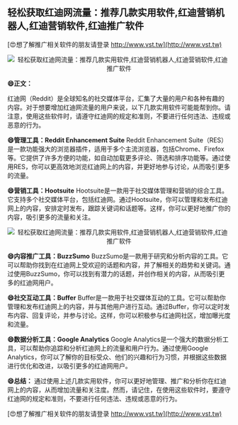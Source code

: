 ## **轻松获取红迪网流量：推荐几款实用软件,红迪营销机器人,红迪营销软件,红迪推广软件**

[😍想了解推广相关软件的朋友请登录 http://www.vst.tw](http://www.vst.tw)

 <center><img src="https://vst.tw/MP4/tuiguang/png/2.png" alt="轻松获取红迪网流量：推荐几款实用软件,红迪营销机器人,红迪营销软件,红迪推广软件"></center>

**😄正文：**

红迪网（Reddit）是全球知名的社交媒体平台，汇集了大量的用户和各种有趣的内容。对于想要增加红迪网流量的用户来说，以下几款实用软件可能能帮到你。请注意，使用这些软件时，请遵守红迪网的规定和准则，不要进行任何违法、违规或恶意的行为。

**😄管理工具：Reddit Enhancement Suite**
Reddit Enhancement Suite（RES）是一款功能强大的浏览器插件，适用于多个主流浏览器，包括Chrome、Firefox等。它提供了许多方便的功能，如自动加载更多评论、筛选和排序功能等。通过使用RES，你可以更高效地浏览红迪网上的内容，并更好地参与讨论，从而吸引更多的流量。

**😄营销工具：Hootsuite**
Hootsuite是一款用于社交媒体管理和营销的综合工具。它支持多个社交媒体平台，包括红迪网。通过Hootsuite，你可以管理和发布红迪网上的内容，安排定时发布，跟踪关键词和话题等。这样，你可以更好地推广你的内容，吸引更多的流量和关注。

 <center><img src="https://vst.tw/MP4/tuiguang/png/1.png" alt="轻松获取红迪网流量：推荐几款实用软件,红迪营销机器人,红迪营销软件,红迪推广软件"></center>

**😄内容推广工具：BuzzSumo**
BuzzSumo是一款用于研究和分析内容的工具。它可以帮助你找到在红迪网上受欢迎的话题和内容，并了解相关的趋势和关键词。通过使用BuzzSumo，你可以找到有潜力的话题，并创作相关的内容，从而吸引更多的红迪网用户。

**😄社交互动工具：Buffer**
Buffer是一款用于社交媒体互动的工具。它可以帮助你管理和发布红迪网上的内容，并与其他用户进行互动。通过Buffer，你可以定时发布内容、回复评论，并参与讨论。这样，你可以积极参与红迪网社区，增加曝光度和流量。

**😄数据分析工具：Google Analytics**
Google Analytics是一个强大的数据分析工具，可以帮助你追踪和分析红迪网上的流量和用户行为。通过使用Google Analytics，你可以了解你的目标受众、他们的兴趣和行为习惯，并根据这些数据进行优化和改进，以吸引更多的红迪网用户。

**😄总结：**
通过使用上述几款实用软件，你可以更好地管理、推广和分析你在红迪网上的内容，从而增加流量和关注度。然而，请记住，在使用这些软件时，要遵守红迪网的规定和准则，不要进行任何违法、违规或恶意的行为。

[😍想了解推广相关软件的朋友请登录 http://www.vst.tw](http://www.vst.tw)



